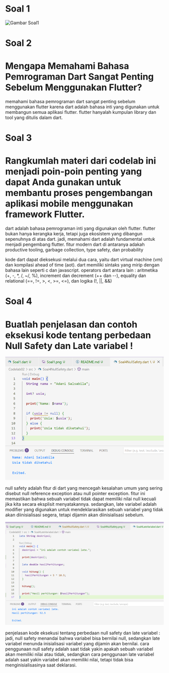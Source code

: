 # Soal 1

![Gambar Soal1](img/Soal1.png.png)  

# Soal 2
# Mengapa Memahami Bahasa Pemrograman Dart Sangat Penting Sebelum Menggunakan Flutter?

memahami bahasa pemrograman dart sangat penting sebelum menggunakan flutter karena dart adalah bahasa inti yang digunakan untuk membangun semua aplikasi flutter. flutter hanyalah kumpulan library dan tool yang ditulis dalam dart.

# Soal 3
# Rangkumlah materi dari codelab ini menjadi poin-poin penting yang dapat Anda gunakan untuk membantu proses pengembangan aplikasi mobile menggunakan framework Flutter.

dart adalah bahasa pemrograman inti yang digunakan oleh flutter. flutter bukan hanya kerangka kerja, tetapi juga ekosistem yang dibangun sepenuhnya di atas dart. jadi, memahami dart adalah fundamental untuk menjadi pengembang flutter. fitur modern dart di antaranya adakah productive tooling, garbage collection, type safety, dan probability 

kode dart dapat dieksekusi melalui dua cara, yaitu dart virtual machine (vm) dan kompilasi ahead of time (aot). dart memiliki sintaks yang mirip dengan bahasa lain seperti c dan javascript. operators dart antara lain : aritmetika (+, -, *, /, ~/, %), increment dan decrement (++ dan --), equality dan relational (==, !=, >, <, >=, <=), dan logika (!, ||, &&)

# Soal 4
# Buatlah penjelasan dan contoh eksekusi kode tentang perbedaan Null Safety dan Late variabel !

![Gambar Soal 4 Null Safety](img/Soal4NullSafety.png)  

null safety adalah fitur di dart yang mencegah kesalahan umum yang sering disebut null reference exception atau null pointer exception. fitur ini memastikan bahwa sebuah variabel tidak dapat memiliki nilai null kecuali jika kita secara eksplisit menyatakannya. sedangkan, late variabel adalah modifier yang digunakan untuk mendeklarasikan sebuah variabel yang tidak akan diinisialisasi segera, tetapi dijamin akan diinisialisasi sebelum.

![Gambar Soal 4 Late Variabel](img/Soal4LateVariabel.png)  

penjelasan kode eksekusi tentang perbedaan null safety dan late variabel : 
jadi, null safety menandai bahwa variabel bisa bernilai null, sedangkan late variabel menunda inisialisasi variabel yang dijamin akan bernilai. cara penggunaan null safety adalah saat tidak yakin apakah sebuah variabel akan memiliki nilai atau tidak, sedangkan cara penggunaan late variabel adalah saat yakin variabel akan memiliki nilai, tetapi tidak bisa menginisialisasinya saat deklarasi.